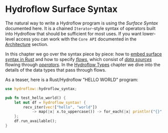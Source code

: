 # Hydroflow Surface Syntax
The natural way to write a Hydroflow program is using the _Surface Syntax_ documented here. 
It is a chained `Iterator`-style syntax of operators built into Hydroflow that should be sufficient
for most uses. If you want lower-level access you can work with the `Core API` documented in the [Architecture](./architecture.md) section.

In this chapter we go over the syntax piece by piece: how to [embed surface syntax in Rust](./surface_embedding.md) and how to specify [_flows_](./surface_flows.md), which consist of [_data sources_](./surface_data.md) flowing through [_operators_](./surface_ops.gen.md). In the [Hydroflow Types](surface_types.md) chapter we dive into the details of the data types that pass through flows.

As a teaser, here is a Rust/Hydroflow "HELLO WORLD" program:
```rust
use hydroflow::hydroflow_syntax;

pub fn test_hello_world() {
    let mut df = hydroflow_syntax! {
        recv_iter(vec!["hello", "world"])
            -> map(|x| x.to_uppercase()) -> for_each(|x| println!("{}", x));
    };
    df.run_available();
}
```
